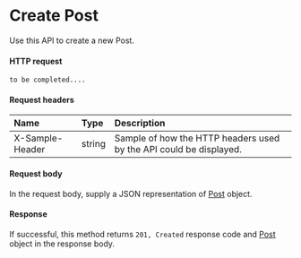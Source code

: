 # Create Post

Use this API to create a new Post.
#### HTTP request
<!-- { "blockType": "ignored" } -->
```http
to be completed....
```
#### Request headers
| Name       | Type | Description|
|:---------------|:--------|:----------|
| X-Sample-Header  | string  | Sample of how the HTTP headers used by the API could be displayed.|

#### Request body
In the request body, supply a JSON representation of [Post](../resources/post.md) object.


#### Response
If successful, this method returns `201, Created` response code and [Post](../resources/post.md) object in the response body.
